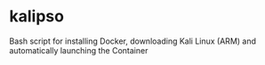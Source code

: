 # kalipso
Bash script for installing Docker, downloading Kali Linux (ARM) and automatically launching the Container
